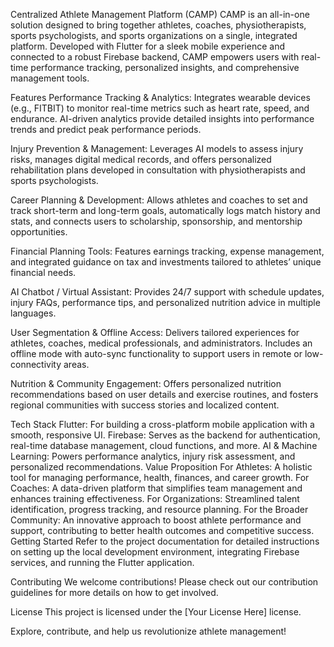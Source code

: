 Centralized Athlete Management Platform (CAMP)
CAMP is an all-in-one solution designed to bring together athletes, coaches, physiotherapists, sports psychologists, and sports organizations on a single, integrated platform. Developed with Flutter for a sleek mobile experience and connected to a robust Firebase backend, CAMP empowers users with real-time performance tracking, personalized insights, and comprehensive management tools.

Features
Performance Tracking & Analytics:
Integrates wearable devices (e.g., FITBIT) to monitor real-time metrics such as heart rate, speed, and endurance. AI-driven analytics provide detailed insights into performance trends and predict peak performance periods.

Injury Prevention & Management:
Leverages AI models to assess injury risks, manages digital medical records, and offers personalized rehabilitation plans developed in consultation with physiotherapists and sports psychologists.

Career Planning & Development:
Allows athletes and coaches to set and track short-term and long-term goals, automatically logs match history and stats, and connects users to scholarship, sponsorship, and mentorship opportunities.

Financial Planning Tools:
Features earnings tracking, expense management, and integrated guidance on tax and investments tailored to athletes’ unique financial needs.

AI Chatbot / Virtual Assistant:
Provides 24/7 support with schedule updates, injury FAQs, performance tips, and personalized nutrition advice in multiple languages.

User Segmentation & Offline Access:
Delivers tailored experiences for athletes, coaches, medical professionals, and administrators. Includes an offline mode with auto-sync functionality to support users in remote or low-connectivity areas.

Nutrition & Community Engagement:
Offers personalized nutrition recommendations based on user details and exercise routines, and fosters regional communities with success stories and localized content.

Tech Stack
Flutter: For building a cross-platform mobile application with a smooth, responsive UI.
Firebase: Serves as the backend for authentication, real-time database management, cloud functions, and more.
AI & Machine Learning: Powers performance analytics, injury risk assessment, and personalized recommendations.
Value Proposition
For Athletes: A holistic tool for managing performance, health, finances, and career growth.
For Coaches: A data-driven platform that simplifies team management and enhances training effectiveness.
For Organizations: Streamlined talent identification, progress tracking, and resource planning.
For the Broader Community: An innovative approach to boost athlete performance and support, contributing to better health outcomes and competitive success.
Getting Started
Refer to the project documentation for detailed instructions on setting up the local development environment, integrating Firebase services, and running the Flutter application.

Contributing
We welcome contributions! Please check out our contribution guidelines for more details on how to get involved.

License
This project is licensed under the [Your License Here] license.

Explore, contribute, and help us revolutionize athlete management!
